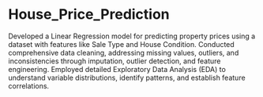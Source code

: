 # House_Price_Prediction
Developed a Linear Regression model for predicting property prices using a dataset with features like Sale Type and House Condition. 
Conducted comprehensive data cleaning, addressing missing values, outliers, and inconsistencies through imputation, outlier detection, and 
feature engineering. Employed detailed Exploratory Data Analysis (EDA) to understand variable distributions, identify patterns, and establish 
feature correlations.

